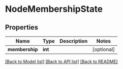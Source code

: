 # NodeMembershipState

## Properties
Name | Type | Description | Notes
------------ | ------------- | ------------- | -------------
**membership** | **int** |  | [optional] 

[[Back to Model list]](../README.md#documentation-for-models) [[Back to API list]](../README.md#documentation-for-api-endpoints) [[Back to README]](../README.md)

